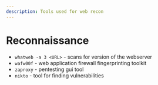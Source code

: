 ```yaml
---
description: Tools used for web recon
---
```


# Reconnaissance

* `whatweb -a 3 <URL>` - scans for version of the webserver
* `wafw00f` - web application firewall fingerprinting toolkit
* `zaproxy` - pentesting gui tool
* `nikto`  - tool for finding vulnerabilities

